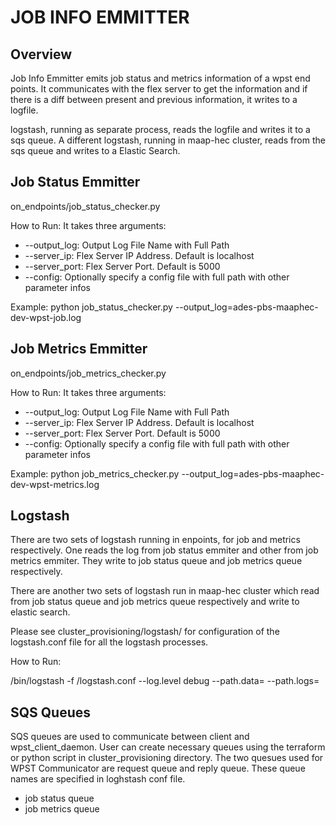 # JOB INFO EMMITTER


## Overview

Job Info Emmitter emits job status and metrics information of a wpst end points. It communicates with the flex server to get the information and if there is a diff between present and previous information, it writes to a logfile.

logstash, running as separate process, reads the logfile and writes it to a sqs queue. A different logstash, running in maap-hec cluster, reads from the sqs queue and writes to a Elastic Search.

## Job Status Emmitter
on_endpoints/job_status_checker.py

How to Run:
It takes three arguments:

- --output_log: Output Log File Name with Full Path
- --server_ip: Flex Server IP Address. Default is localhost
- --server_port: Flex Server Port. Default is 5000
- --config: Optionally specify a config file with full path with other parameter infos

Example: python job_status_checker.py --output_log=ades-pbs-maaphec-dev-wpst-job.log

## Job Metrics Emmitter

on_endpoints/job_metrics_checker.py

How to Run:
It takes three arguments:

- --output_log: Output Log File Name with Full Path
- --server_ip: Flex Server IP Address. Default is localhost
- --server_port: Flex Server Port. Default is 5000
- --config: Optionally specify a config file with full path with other parameter infos

Example: python job_metrics_checker.py --output_log=ades-pbs-maaphec-dev-wpst-metrics.log

## Logstash

There are two sets of logstash running in enpoints, for job and metrics respectively. One reads the log from job status emmiter and other from job metrics emmiter. They write to job status queue and job metrics queue respectively. 

There are another two sets of logstash run in maap-hec cluster which read from job status queue and job metrics queue respectively and write to elastic search.

Please see cluster_provisioning/logstash/ for configuration of the logstash.conf file for all the logstash processes.

How to Run:

<logstash-installation-dir>/bin/logstash -f <logstash-conf-path>/logstash.conf --log.level debug --path.data=<path of dir to save data>  --path.logs=<logs-dir>


## SQS Queues
SQS queues are used to communicate between client and wpst_client_daemon. User can  create necessary queues using the terraform or python script in cluster_provisioning directory. The two quesues used for WPST Communicator are request queue and reply queue. These queue names are specified in loghstash conf file.
- job status queue
- job metrics queue



